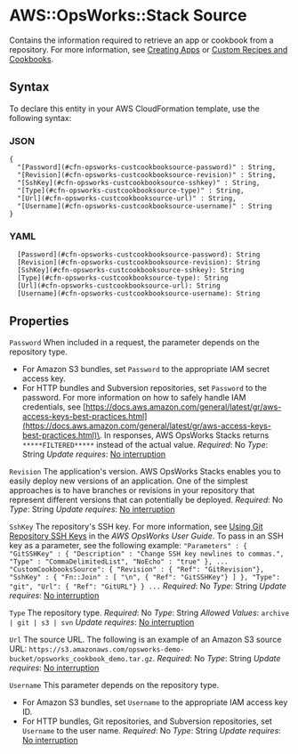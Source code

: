 # AWS::OpsWorks::Stack Source<a name="aws-properties-opsworks-stack-source"></a>

Contains the information required to retrieve an app or cookbook from a repository\. For more information, see [Creating Apps](https://docs.aws.amazon.com/opsworks/latest/userguide/workingapps-creating.html) or [Custom Recipes and Cookbooks](https://docs.aws.amazon.com/opsworks/latest/userguide/workingcookbook.html)\.

## Syntax<a name="aws-properties-opsworks-stack-source-syntax"></a>

To declare this entity in your AWS CloudFormation template, use the following syntax:

### JSON<a name="aws-properties-opsworks-stack-source-syntax.json"></a>

```
{
  "[Password](#cfn-opsworks-custcookbooksource-password)" : String,
  "[Revision](#cfn-opsworks-custcookbooksource-revision)" : String,
  "[SshKey](#cfn-opsworks-custcookbooksource-sshkey)" : String,
  "[Type](#cfn-opsworks-custcookbooksource-type)" : String,
  "[Url](#cfn-opsworks-custcookbooksource-url)" : String,
  "[Username](#cfn-opsworks-custcookbooksource-username)" : String
}
```

### YAML<a name="aws-properties-opsworks-stack-source-syntax.yaml"></a>

```
  [Password](#cfn-opsworks-custcookbooksource-password): String
  [Revision](#cfn-opsworks-custcookbooksource-revision): String
  [SshKey](#cfn-opsworks-custcookbooksource-sshkey): String
  [Type](#cfn-opsworks-custcookbooksource-type): String
  [Url](#cfn-opsworks-custcookbooksource-url): String
  [Username](#cfn-opsworks-custcookbooksource-username): String
```

## Properties<a name="aws-properties-opsworks-stack-source-properties"></a>

`Password`  <a name="cfn-opsworks-custcookbooksource-password"></a>
When included in a request, the parameter depends on the repository type\.
+ For Amazon S3 bundles, set `Password` to the appropriate IAM secret access key\.
+ For HTTP bundles and Subversion repositories, set `Password` to the password\.
For more information on how to safely handle IAM credentials, see [https://docs.aws.amazon.com/general/latest/gr/aws-access-keys-best-practices.html](https://docs.aws.amazon.com/general/latest/gr/aws-access-keys-best-practices.html)\.
In responses, AWS OpsWorks Stacks returns `*****FILTERED*****` instead of the actual value\.
*Required*: No
*Type*: String
*Update requires*: [No interruption](https://docs.aws.amazon.com/AWSCloudFormation/latest/UserGuide/using-cfn-updating-stacks-update-behaviors.html#update-no-interrupt)

`Revision`  <a name="cfn-opsworks-custcookbooksource-revision"></a>
The application's version\. AWS OpsWorks Stacks enables you to easily deploy new versions of an application\. One of the simplest approaches is to have branches or revisions in your repository that represent different versions that can potentially be deployed\.
*Required*: No
*Type*: String
*Update requires*: [No interruption](https://docs.aws.amazon.com/AWSCloudFormation/latest/UserGuide/using-cfn-updating-stacks-update-behaviors.html#update-no-interrupt)

`SshKey`  <a name="cfn-opsworks-custcookbooksource-sshkey"></a>
The repository's SSH key\. For more information, see [Using Git Repository SSH Keys](https://docs.aws.amazon.com/opsworks/latest/userguide/workingapps-deploykeys.html) in the *AWS OpsWorks User Guide*\. To pass in an SSH key as a parameter, see the following example:
 `"Parameters" : { "GitSSHKey" : { "Description" : "Change SSH key newlines to commas.", "Type" : "CommaDelimitedList", "NoEcho" : "true" }, ... "CustomCookbooksSource": { "Revision" : { "Ref": "GitRevision"}, "SshKey" : { "Fn::Join" : [ "\n", { "Ref": "GitSSHKey"} ] }, "Type": "git", "Url": { "Ref": "GitURL"} } ...`
*Required*: No
*Type*: String
*Update requires*: [No interruption](https://docs.aws.amazon.com/AWSCloudFormation/latest/UserGuide/using-cfn-updating-stacks-update-behaviors.html#update-no-interrupt)

`Type`  <a name="cfn-opsworks-custcookbooksource-type"></a>
The repository type\.
*Required*: No
*Type*: String
*Allowed Values*: `archive | git | s3 | svn`
*Update requires*: [No interruption](https://docs.aws.amazon.com/AWSCloudFormation/latest/UserGuide/using-cfn-updating-stacks-update-behaviors.html#update-no-interrupt)

`Url`  <a name="cfn-opsworks-custcookbooksource-url"></a>
The source URL\. The following is an example of an Amazon S3 source URL: `https://s3.amazonaws.com/opsworks-demo-bucket/opsworks_cookbook_demo.tar.gz`\.
*Required*: No
*Type*: String
*Update requires*: [No interruption](https://docs.aws.amazon.com/AWSCloudFormation/latest/UserGuide/using-cfn-updating-stacks-update-behaviors.html#update-no-interrupt)

`Username`  <a name="cfn-opsworks-custcookbooksource-username"></a>
This parameter depends on the repository type\.
+ For Amazon S3 bundles, set `Username` to the appropriate IAM access key ID\.
+ For HTTP bundles, Git repositories, and Subversion repositories, set `Username` to the user name\.
*Required*: No
*Type*: String
*Update requires*: [No interruption](https://docs.aws.amazon.com/AWSCloudFormation/latest/UserGuide/using-cfn-updating-stacks-update-behaviors.html#update-no-interrupt)
